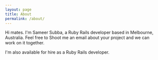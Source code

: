 ```yaml
---
layout: page
title: About
permalink: /about/
---
```


Hi mates. I'm Sameer Subba, a Ruby Rails developer based in Melbourne, Australia.
Feel free to Shoot me an email about your project and we can work on it together.

I'm also available for hire as a Ruby Rails developer.
